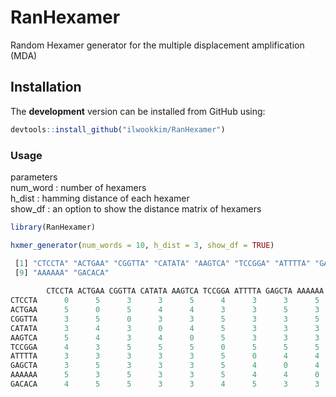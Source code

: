 # **RanHexamer**
Random Hexamer generator for the multiple displacement amplification (MDA)

## Installation

The **development** version can be installed from GitHub using:

``` r
devtools::install_github("ilwookkim/RanHexamer")
```

### Usage

parameters  
num_word  : number of hexamers  
h_dist    : hamming distance of each hexamer  
show_df   : an option to show the distance matrix of hexamers

``` r
library(RanHexamer)

hxmer_generator(num_words = 10, h_dist = 3, show_df = TRUE)

 [1] "CTCCTA" "ACTGAA" "CGGTTA" "CATATA" "AAGTCA" "TCCGGA" "ATTTTA" "GAGCTA"
 [9] "AAAAAA" "GACACA"
 
        CTCCTA ACTGAA CGGTTA CATATA AAGTCA TCCGGA ATTTTA GAGCTA AAAAAA GACACA
CTCCTA      0      5      3      3      5      4      3      3      5      4
ACTGAA      5      0      5      4      4      3      3      5      3      5
CGGTTA      3      5      0      3      3      5      3      3      5      5
CATATA      3      4      3      0      4      5      3      3      3      3
AAGTCA      5      4      3      4      0      5      3      3      3      3
TCCGGA      4      3      5      5      5      0      5      5      5      4
ATTTTA      3      3      3      3      3      5      0      4      4      5
GAGCTA      3      5      3      3      3      5      4      0      4      3
AAAAAA      5      3      5      3      3      5      4      4      0      3
GACACA      4      5      5      3      3      4      5      3      3      0

```


